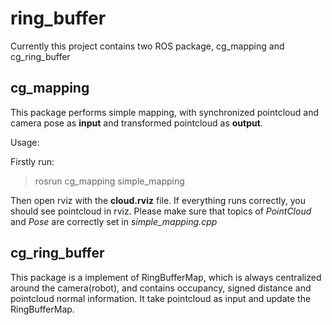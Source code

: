# ring_buffer

Currently this project contains two ROS package, cg_mapping and cg_ring_buffer

## cg_mapping
This package performs simple mapping, with synchronized pointcloud and camera pose as **input** and transformed pointcloud as **output**. 

Usage:

Firstly run:
> rosrun cg_mapping simple_mapping

Then open rviz with the **cloud.rviz** file. If everything runs correctly, you should see pointcloud in rviz. Please make sure that topics of *PointCloud* and *Pose* are correctly set in *simple_mapping.cpp*

## cg_ring_buffer

This package is a implement of RingBufferMap, which is always centralized around the camera(robot), and contains occupancy, signed distance and pointcloud normal information. It take pointcloud as input and update the RingBufferMap. 
 